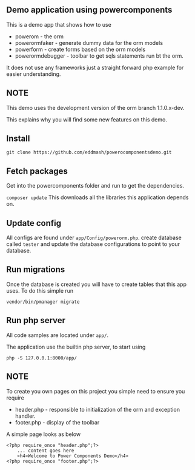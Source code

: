 Demo application using powercomponents
--------------------------------------

This is a demo app that shows how to use 
 - powerom - the orm
 - powerormfaker - generate dummy data for the orm models
 - powerform - create forms based on the orm models
 - powerormdebugger - toolbar to get sqls statements run bt the orm.

It does not use any frameworks just a straight forward php example for easier understanding.

NOTE
----
This demo uses the development version of the orm branch 1.1.0.x-dev.

This explains why you will find some new features on this demo.

Install
-------
``git clone https://github.com/eddmash/powerocomponentsdemo.git``

Fetch packages
---------------
Get into the powercomponents folder and run to get the dependencies.

``composer update``
This downloads all the libraries this application depends on.

Update config
-------------
All configs are found under `app/Config/powerorm.php`.
create database called `tester` and update the database configurations to point to your database.

Run migrations
--------------
Once the database is created you will have to create tables that this app uses.
To do this simple run 

``vendor/bin/pmanager migrate``

Run php server
--------------
All code samples are located under `app/`. 

The application use the builtin php server, to start using 

``php -S 127.0.0.1:8000/app/``

NOTE
----
To create you own pages on this project you simple need to ensure you require
- header.php  - responsible to initialization of the orm and exception handler.
- footer.php  - display of the toolbar

A simple page looks as below
``````
<?php require_once "header.php";?>
    ... content goes here
    <h4>Welcome to Power Components Demo</h4>
<?php require_once "footer.php";?>
``````

